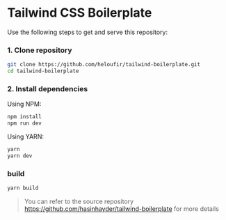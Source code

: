 # Tailwind CSS Boilerplate

Use the following steps to get and serve this repository:

### 1. Clone repository

```sh
git clone https://github.com/heloufir/tailwind-boilerplate.git
cd tailwind-boilerplate
```

### 2. Install dependencies
Using NPM:

```sh
npm install
npm run dev
```

Using YARN:

```sh
yarn
yarn dev
```

### build
```sh
yarn build
```

> You can refer to the source repository https://github.com/hasinhayder/tailwind-boilerplate for more details